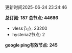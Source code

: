更新时间2025-06-24 23:24:46

**总订阅: 187**
**总节点: 44686**
- vless节点: 23200
- hysteria2节点: 2

**google ping有效节点: 245**
